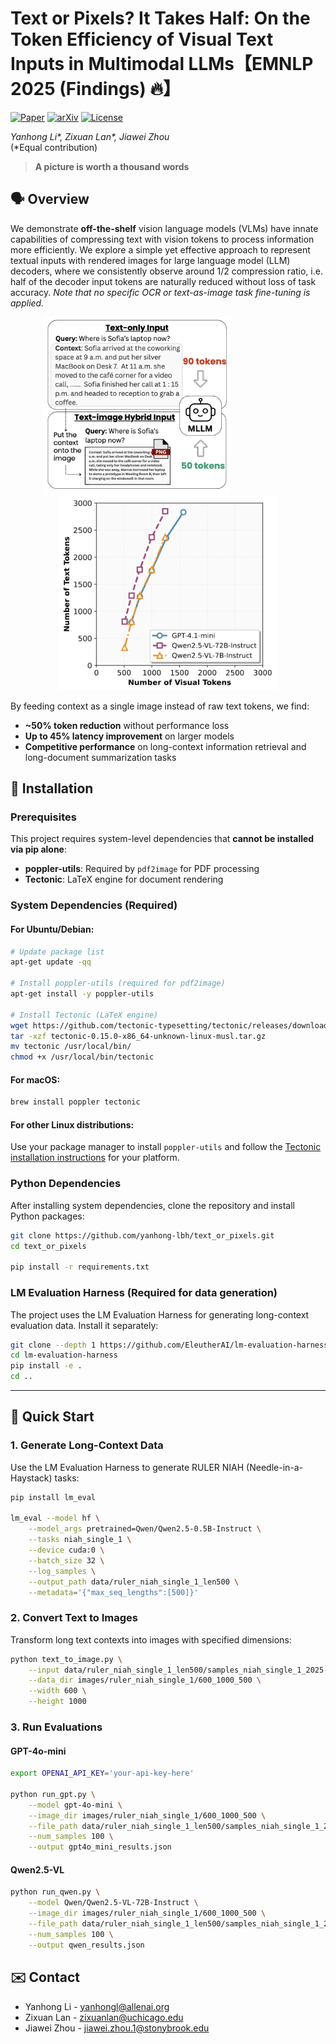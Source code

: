 # Text or Pixels? It Takes Half: On the Token Efficiency of Visual Text Inputs in Multimodal LLMs【EMNLP 2025 (Findings) 🔥】
[![Paper](https://img.shields.io/badge/Paper-EMNLP%202025-blue)](https://github.com/yanhong-lbh/text_or_pixels)
<a href="https://arxiv.org/abs/2510.18279" target="_blank">
    <img alt="arXiv" src="https://img.shields.io/badge/arXiv-2510.18279-red?logo=arxiv" height="20" /></a>
[![License](https://img.shields.io/badge/License-MIT-green.svg)](LICENSE)

*Yanhong Li\*, Zixuan Lan\*, Jiawei Zhou*  
(\*Equal contribution)

> **A picture is worth a thousand words**



## 🗣️ Overview 

We demonstrate **off-the-shelf** vision language models (VLMs) have innate capabilities of compressing text with vision tokens to process information more efficiently. We explore a simple yet effective approach to represent textual inputs with rendered images for large language model (LLM) decoders, where we consistently observe around 1/2 compression ratio, i.e. half of the decoder input tokens are naturally reduced without loss of task accuracy. _Note that no specific OCR or text-as-image task fine-tuning is applied._


<p align="center">
    <img src="images/vllm_pipeline.png" width="300" style="margin-bottom: 0.2; margin-right: 100px;"/><img src="images/text_token_tolerance.png" width="350" style="margin-bottom: 0.2;"/>
<p>


By feeding context as a single image instead of raw text tokens, we find:

- **~50% token reduction** without performance loss
- **Up to 45% latency improvement** on larger models
- **Competitive performance** on long-context information retrieval and long-document summarization tasks

<!-- <img src="images/text_token_tolerance.png" alt="Text Token Tolerance" width="50%">
*Figure 2: Text token tolerance analysis. The maximum text tokens that can be preserved without accuracy loss, plotted against the visual tokens generated from the image. Results show a consistent reduction of roughly 1/2 in decoder tokens.* -->



## 🧩 Installation

### Prerequisites

This project requires system-level dependencies that **cannot be installed via pip alone**:
- **poppler-utils**: Required by `pdf2image` for PDF processing
- **Tectonic**: LaTeX engine for document rendering

### System Dependencies (Required)

#### For Ubuntu/Debian:

```bash
# Update package list
apt-get update -qq

# Install poppler-utils (required for pdf2image)
apt-get install -y poppler-utils

# Install Tectonic (LaTeX engine)
wget https://github.com/tectonic-typesetting/tectonic/releases/download/tectonic%400.15.0/tectonic-0.15.0-x86_64-unknown-linux-musl.tar.gz
tar -xzf tectonic-0.15.0-x86_64-unknown-linux-musl.tar.gz
mv tectonic /usr/local/bin/
chmod +x /usr/local/bin/tectonic
```

#### For macOS:

```bash
brew install poppler tectonic
```

#### For other Linux distributions:

Use your package manager to install `poppler-utils` and follow the [Tectonic installation instructions](https://tectonic-typesetting.github.io/en-US/install.html) for your platform.

### Python Dependencies

After installing system dependencies, clone the repository and install Python packages:

```bash
git clone https://github.com/yanhong-lbh/text_or_pixels.git
cd text_or_pixels

pip install -r requirements.txt
```

### LM Evaluation Harness (Required for data generation)

The project uses the LM Evaluation Harness for generating long-context evaluation data. Install it separately:

```bash
git clone --depth 1 https://github.com/EleutherAI/lm-evaluation-harness
cd lm-evaluation-harness
pip install -e .
cd ..
```
---

## 🚀 Quick Start

### 1. Generate Long-Context Data

Use the LM Evaluation Harness to generate RULER NIAH (Needle-in-a-Haystack) tasks:

```bash
pip install lm_eval

lm_eval --model hf \
    --model_args pretrained=Qwen/Qwen2.5-0.5B-Instruct \
    --tasks niah_single_1 \
    --device cuda:0 \
    --batch_size 32 \
    --log_samples \
    --output_path data/ruler_niah_single_1_len500 \
    --metadata='{"max_seq_lengths":[500]}'
```

### 2. Convert Text to Images

Transform long text contexts into images with specified dimensions:

```bash
python text_to_image.py \
    --input data/ruler_niah_single_1_len500/samples_niah_single_1_2025-06-27T15-36-26.531929.jsonl \
    --data_dir images/ruler_niah_single_1/600_1000_500 \
    --width 600 \
    --height 1000
```

### 3. Run Evaluations

#### GPT-4o-mini

```bash
export OPENAI_API_KEY='your-api-key-here'

python run_gpt.py \
    --model gpt-4o-mini \
    --image_dir images/ruler_niah_single_1/600_1000_500 \
    --file_path data/ruler_niah_single_1_len500/samples_niah_single_1_2025-06-27T15-36-26.531929.jsonl \
    --num_samples 100 \
    --output gpt4o_mini_results.json
```

#### Qwen2.5-VL

```bash
python run_qwen.py \
    --model Qwen/Qwen2.5-VL-72B-Instruct \
    --image_dir images/ruler_niah_single_1/600_1000_500 \
    --file_path data/ruler_niah_single_1_len500/samples_niah_single_1_2025-06-27T15-36-26.531929.jsonl \
    --num_samples 100 \
    --output qwen_results.json
```
<!-- 
---

## Key Results

### RULER S-NIAH (Long-Context Retrieval)

| Model | Text Tokens | Visual Tokens | Compression | Accuracy |
|-------|-------------|---------------|-------------|----------|
| GPT-4.1-mini | 1,000 | 442 | 56% | 99% |
| Qwen2.5-VL-72B | 1,000 | 418 | 58% | 97% |

### CNN/DailyMail (Document Summarization)

| Model | Method | Tokens | ROUGE-1 | ROUGE-2 | ROUGE-L |
|-------|--------|--------|---------|---------|---------|
| GPT-4.1-mini | Text-only | 693 | 23.78 | 8.60 | 16.26 |
| GPT-4.1-mini | Text-as-image | 225 (-67%) | 21.98 | 7.40 | 15.31 |
| Qwen2.5-VL-72B | Text-only | 726 | 25.18 | 9.47 | 17.70 |
| Qwen2.5-VL-72B | Text-as-image | 279 (-62%) | 23.28 | 7.54 | 15.53 |


--- -->

## ✉️ Contact

- Yanhong Li - [yanhongl@allenai.org](mailto:yanhongl@allenai.org)
- Zixuan Lan - [zixuanlan@uchicago.edu](mailto:zixuanlan@uchicago.edu)
- Jiawei Zhou - [jiawei.zhou.1@stonybrook.edu](mailto:jiawei.zhou.1@stonybrook.edu)
